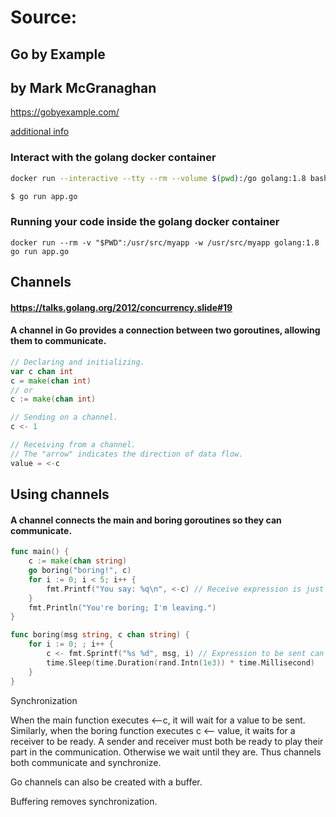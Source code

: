 # Source:
## Go by Example
## by Mark McGranaghan
https://gobyexample.com/

[additional info](./README2.md)

### Interact with the golang docker container
```bash
docker run --interactive --tty --rm --volume $(pwd):/go golang:1.8 bash
```
```bash
$ go run app.go
```
### Running your code inside the golang docker container
```
docker run --rm -v "$PWD":/usr/src/myapp -w /usr/src/myapp golang:1.8 go run app.go
```

## Channels
#### https://talks.golang.org/2012/concurrency.slide#19
#### A channel in Go provides a connection between two goroutines, allowing them to communicate.
```go
// Declaring and initializing.
var c chan int
c = make(chan int)
// or
c := make(chan int)
```
```go
// Sending on a channel.
c <- 1
```
```go
// Receiving from a channel.
// The "arrow" indicates the direction of data flow.
value = <-c
```

## Using channels
#### A channel connects the main and boring goroutines so they can communicate.
```go
func main() {
    c := make(chan string)
    go boring("boring!", c)
    for i := 0; i < 5; i++ {
        fmt.Printf("You say: %q\n", <-c) // Receive expression is just a value.
    }
    fmt.Println("You're boring; I'm leaving.")
}

func boring(msg string, c chan string) {
    for i := 0; ; i++ {
        c <- fmt.Sprintf("%s %d", msg, i) // Expression to be sent can be any suitable value.
        time.Sleep(time.Duration(rand.Intn(1e3)) * time.Millisecond)
    }
}
```
Synchronization

When the main function executes <–c, it will wait for a value to be sent.
Similarly, when the boring function executes c <– value, it waits for a receiver to be ready.
A sender and receiver must both be ready to play their part in the communication. Otherwise we wait until they are.
Thus channels both communicate and synchronize.

Go channels can also be created with a buffer.

Buffering removes synchronization.